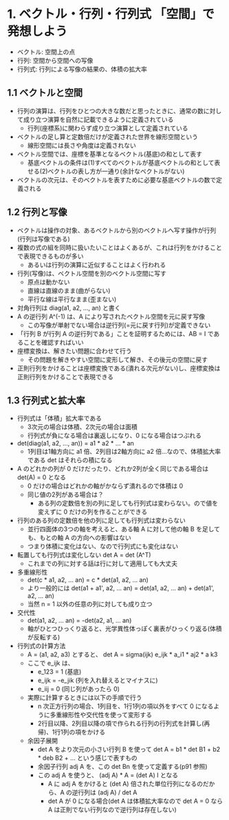 # 1. ベクトル・行列・行列式 「空間」で発想しよう
- ベクトル: 空間上の点
- 行列: 空間から空間への写像
- 行列式: 行列による写像の結果の、体積の拡大率

## 1.1 ベクトルと空間
- 行列の演算は、行列をひとつの大きな数だと思ったときに、通常の数に対して成り立つ演算を自然に記載できるように定義されている
  - 行列(座標系)に関わらず成り立つ演算として定義されている
- ベクトルの足し算と定数倍だけが定義された世界を線形空間という
  - 線形空間には長さや角度は定義されない
- ベクトル空間では、座標を基準となるベクトル(基底)の和として表す
  - 基底ベクトルの条件は(1)すべてのベクトルが基底ベクトルの和として表せる(2)ベクトルの表し方が一通り(余計なベクトルがない)
- ベクトルの次元は、そのベクトルを表すために必要な基底ベクトルの数で定義される

## 1.2 行列と写像
- ベクトルは操作の対象、あるベクトルから別のベクトルへ写す操作が行列(行列は写像である)
- 複数の式の組を同時に扱いたいことはよくあるが、これは行列をかけることで表現できるものが多い
  - あるいは行列の演算に近似することはよく行われる
- 行列(写像)は、ベクトル空間を別のベクトル空間に写す
  - 原点は動かない
  - 直線は直線のまま(曲がらない)
  - 平行な線は平行なまま(歪まない)
- 対角行列は diag(a1, a2, ..., an) と書く
- A の逆行列 A^(-1) は、A により写されたベクトル空間を元に戻す写像
  - この写像が単射でない場合は逆行列(=元に戻す行列)が定義できない
- 「行列 B が行列 A の逆行列である」ことを証明するためには、AB = I であることを確認すればいい
- 座標変換は、解きたい問題に合わせて行う
  - その問題を解きやすい空間に変形して解き、その後元の空間に戻す
- 正則行列をかけることは座標変換である(潰れる次元がない)し、座標変換は正則行列をかけることで表現できる

## 1.3 行列式と拡大率
- 行列式は「体積」拡大率である
  - 3次元の場合は体積、2次元の場合は面積
  - 行列式が負になる場合は裏返しになり、0 になる場合はつぶれる
- det(diag(a1, a2, ..., an)) = a1 * a2 * ... * an
  - 1列目は1軸方向に a1 倍、2列目は2軸方向に a2 倍…なので、体積拡大率である det はそれらの積になる
- A のどれかの列が 0 だけだったり、どれか2列が全く同じである場合は det(A) = 0 となる
  - 0 だけの場合はどれかの軸がかならず潰れるので体積は 0
  - 同じ値の2列がある場合は？
    - ある列の定数倍を別の列に足しても行列式は変わらない。ので値を変えずに 0 だけの列を作ることができる
- 行列のある列の定数倍を他の列に足しても行列式は変わらない
  - 並行四面体の3つの軸を考えると、ある軸 A に対して他の軸 B を足しても、もとの軸 A の方向への影響はない
  - つまり体積に変化はない、なので行列式にも変化はない
- 転置しても行列式は変化しない det A = det (A^T)
  - これまでの列に対する話は行に対して適用しても大丈夫
- 多重線形性
  - det(c * a1, a2, ... an) = c * det(a1, a2, ... an)
  - より一般的には det(a1 + a1', a2, ... an) = det(a1, a2, ... an) + det(a1', a2, ... an)
  - 当然 n = 1 以外の任意の列に対しても成り立つ
- 交代性
  - det(a1, a2, ... an) = -det(a2, a1, ... an)
  - 軸がひとつひっくり返ると、光学異性体っぽく裏表がひっくり返る(体積が反転する)
- 行列式の計算方法
  - A = (a1, a2, a3) とすると、 det A = sigma(ijk) e_ijk * a_i1 * aj2 * a k3
  - ここで e_ijk は、
    - e_123 = 1 (基底)
    - e_ijk = -e_jik (列を入れ替えるとマイナスに)
    - e_iij = 0 (同じ列があったら 0)
  - 実際に計算するときには以下の手順で行う
    - n 次正方行列の場合、1列目を、1行1列の項以外をすべて 0 になるように多重線形性や交代性を使って変形する
    - 2行目以降、2列目以降の項で作られる行列の行列式を計算し(再帰)、1行1列の項をかける
  - 余因子展開
    - det A をより次元の小さい行列 B を使って det A = b1 * det B1 + b2 * deb B2 + ... という感じで表すもの
    - 余因子行列 adj A を、この det Bn を使って定義する(p91 参照)
    - この adj A を使うと、 (adj A) * A = (det A) I となる
      - A に adj A をかけると (det A) 倍された単位行列になるのだから、A の逆行列は (adj A) / det A
      - det A が 0 になる場合(det A は体積拡大率なので det A = 0 なら A は正則でない行列なので逆行列は存在しない)
